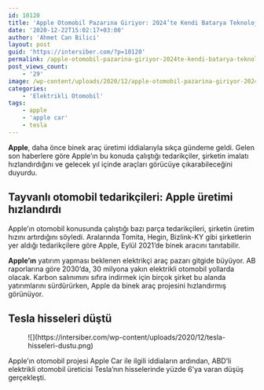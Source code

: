 ```yaml
---
id: 10120
title: 'Apple Otomobil Pazarına Giriyor: 2024’te Kendi Batarya Teknolojisi İle Binek Araç Üretecek'
date: '2020-12-22T15:02:17+03:00'
author: 'Ahmet Can Bilici'
layout: post
guid: 'https://intersiber.com/?p=10120'
permalink: /apple-otomobil-pazarina-giriyor-2024te-kendi-batarya-teknolojisi-ile-binek-arac-uretecek/
post_views_count:
    - '29'
image: /wp-content/uploads/2020/12/apple-otomobil-pazarina-giriyor-2024-te-kendi-bataryasi-ile-binek-arac-uretecek.jpg
categories:
    - 'Elektrikli Otomobil'
tags:
    - apple
    - 'apple car'
    - tesla
---
```


**Apple**, daha önce binek araç üretimi iddialarıyla sıkça gündeme geldi. Gelen son haberlere göre Apple’ın bu konuda çalıştığı tedarikçiler, şirketin imalatı hızlandırdığını ve gelecek yıl içinde araçları görücüye çıkarabileceğini duyurdu.

## Tayvanlı otomobil tedarikçileri: Apple üretimi hızlandırdı

Apple’ın otomobil konusunda çalıştığı bazı parça tedarikçileri, şirketin üretim hızını artırdığını söyledi. Aralarında Tomita, Hegin, Bizlink-KY gibi şirketlerin yer aldığı tedarikçilere göre Apple, Eylül 2021’de binek aracını tanıtabilir.

**Apple’ın** yatırım yapması beklenen elektrikçi araç pazarı gitgide büyüyor. AB raporlarına göre 2030’da, 30 milyona yakın elektrikli otomobil yollarda olacak. Karbon salınımını sıfıra indirmek için birçok şirket bu alanda yatırımlarını sürdürürken, Apple da binek araç projesini hızlandırmış görünüyor.

## Tesla hisseleri düştü

<figure class="wp-block-image size-large">![](https://intersiber.com/wp-content/uploads/2020/12/tesla-hisseleri-dustu.png)</figure>Apple’ın otomobil projesi Apple Car ile ilgili iddiaların ardından, ABD’li elektrikli otomobil üreticisi Tesla’nın hisselerinde yüzde 6’ya varan düşüş gerçekleşti.